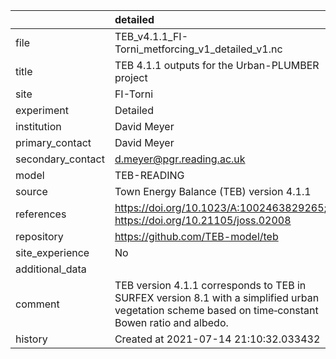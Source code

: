 |                   | detailed                                                                                                                                            |
|:------------------|:----------------------------------------------------------------------------------------------------------------------------------------------------|
| file              | TEB_v4.1.1_FI-Torni_metforcing_v1_detailed_v1.nc                                                                                                    |
| title             | TEB 4.1.1 outputs for the Urban-PLUMBER project                                                                                                     |
| site              | FI-Torni                                                                                                                                            |
| experiment        | Detailed                                                                                                                                            |
| institution       | David Meyer                                                                                                                                         |
| primary_contact   | David Meyer                                                                                                                                         |
| secondary_contact | d.meyer@pgr.reading.ac.uk                                                                                                                           |
| model             | TEB-READING                                                                                                                                         |
| source            | Town Energy Balance (TEB) version 4.1.1                                                                                                             |
| references        | https://doi.org/10.1023/A:1002463829265; https://doi.org/10.21105/joss.02008                                                                        |
| repository        | https://github.com/TEB-model/teb                                                                                                                    |
| site_experience   | No                                                                                                                                                  |
| additional_data   |                                                                                                                                                     |
| comment           | TEB version 4.1.1 corresponds to TEB in SURFEX version 8.1 with a simplified urban vegetation scheme based on time‐constant Bowen ratio and albedo. |
| history           | Created at 2021-07-14 21:10:32.033432                                                                                                               |
